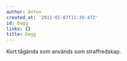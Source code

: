 ```yaml
---
author: Anton
created_at: '2011-01-07T11:30:47Z'
id: Dagg
links: {}
title: Dagg
---
```


Kort tågända som används som straffredskap.
